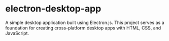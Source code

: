 # electron-desktop-app
A simple desktop application built using Electron.js. This project serves as a foundation for creating cross-platform desktop apps with HTML, CSS, and JavaScript.
